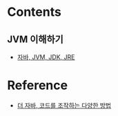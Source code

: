 # Contents

## JVM 이해하기

- [자바, JVM, JDK, JRE](./contents/자바,JVM,JDK,JRE.md)

# Reference

- [더 자바, 코드를 조작하는 다양한 방법](https://www.inflearn.com/course/the-java-code-manipulation#)
